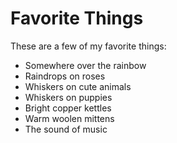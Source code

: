 # Favorite Things

These are a few of my favorite things:

- Somewhere over the rainbow
- Raindrops on roses
- Whiskers on cute animals
- Whiskers on puppies
- Bright copper kettles
- Warm woolen mittens
- The sound of music
